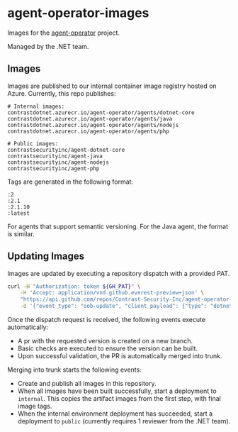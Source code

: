 # agent-operator-images

Images for the [agent-operator](https://github.com/Contrast-Security-Inc/agent-operator) project.

Managed by the .NET team.

## Images

Images are published to our internal container image registry hosted on Azure. Currently, this repo publishes:

```
# Internal images:
contrastdotnet.azurecr.io/agent-operator/agents/dotnet-core
contrastdotnet.azurecr.io/agent-operator/agents/java
contrastdotnet.azurecr.io/agent-operator/agents/nodejs
contrastdotnet.azurecr.io/agent-operator/agents/php

# Public images:
contrastsecurityinc/agent-dotnet-core
contrastsecurityinc/agent-java
contrastsecurityinc/agent-nodejs
contrastsecurityinc/agent-php
```

Tags are generated in the following format:

```
:2
:2.1
:2.1.10
:latest
```

For agents that support semantic versioning. For the Java agent, the format is similar.

## Updating Images

Images are updated by executing a repository dispatch with a provided PAT.

```bash
curl -H "Authorization: token ${GH_PAT}" \
    -H 'Accept: application/vnd.github.everest-preview+json' \
    "https://api.github.com/repos/Contrast-Security-Inc/agent-operator-images/dispatches" \
    -d '{"event_type": "oob-update", "client_payload": {"type": "dotnet-core", "version": "2.1.12"}}'
```

Once the dispatch request is received, the following events execute automatically:

- A pr with the requested version is created on a new branch.
- Basic checks are executed to ensure the version can be built.
- Upon successful validation, the PR is automatically merged into trunk.

Merging into trunk starts the following events:

- Create and publish all images in this repository.
- When all images have been built successfully, start a deployment to `internal`. This copies the artifact images from the first step, with final image tags.
- When the internal environment deployment has succeeded, start a deployment to `public` (currently requires 1 reviewer from the .NET team).
